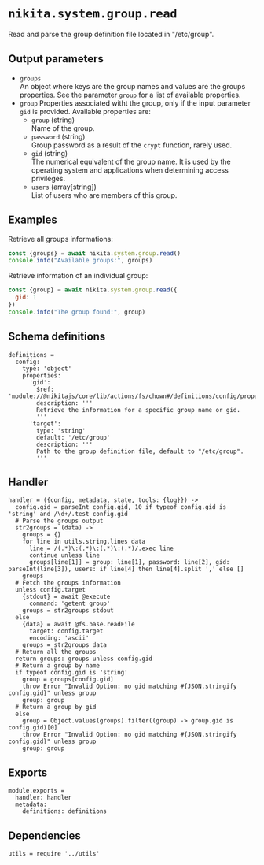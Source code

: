 
# `nikita.system.group.read`

Read and parse the group definition file located in "/etc/group".

## Output parameters

* `groups`   
  An object where keys are the group names and values are the groups properties.
  See the parameter `group` for a list of available properties.
* `group`
  Properties associated witht the group, only if the input parameter `gid` is
  provided. Available properties are:   
  * `group` (string)   
  Name of the group.
  * `password` (string)   
  Group password as a result of the `crypt` function, rarely used.
  * `gid` (string)   
  The numerical equivalent of the group name. It is used by the operating
  system and applications when determining access privileges.
  * `users` (array[string])   
  List of users who are members of this group.

## Examples

Retrieve all groups informations:

```js
const {groups} = await nikita.system.group.read()
console.info("Available groups:", groups)
```

Retrieve information of an individual group:

```js
const {group} = await nikita.system.group.read({
  gid: 1
})
console.info("The group found:", group)
```

## Schema definitions

    definitions =
      config:
        type: 'object'
        properties:
          'gid':
            $ref: 'module://@nikitajs/core/lib/actions/fs/chown#/definitions/config/properties/gid'
            description: '''
            Retrieve the information for a specific group name or gid.
            '''
          'target':
            type: 'string'
            default: '/etc/group'
            description: '''
            Path to the group definition file, default to "/etc/group".
            '''

## Handler

    handler = ({config, metadata, state, tools: {log}}) ->
      config.gid = parseInt config.gid, 10 if typeof config.gid is 'string' and /\d+/.test config.gid
      # Parse the groups output
      str2groups = (data) ->
        groups = {}
        for line in utils.string.lines data
          line = /(.*)\:(.*)\:(.*)\:(.*)/.exec line
          continue unless line
          groups[line[1]] = group: line[1], password: line[2], gid: parseInt(line[3]), users: if line[4] then line[4].split ',' else []
        groups
      # Fetch the groups information
      unless config.target
        {stdout} = await @execute
          command: 'getent group'
        groups = str2groups stdout
      else
        {data} = await @fs.base.readFile
          target: config.target
          encoding: 'ascii'
        groups = str2groups data
      # Return all the groups
      return groups: groups unless config.gid
      # Return a group by name
      if typeof config.gid is 'string'
        group = groups[config.gid]
        throw Error "Invalid Option: no gid matching #{JSON.stringify config.gid}" unless group
        group: group
      # Return a group by gid
      else
        group = Object.values(groups).filter((group) -> group.gid is config.gid)[0]
        throw Error "Invalid Option: no gid matching #{JSON.stringify config.gid}" unless group
        group: group

## Exports

    module.exports =
      handler: handler
      metadata:
        definitions: definitions

## Dependencies

    utils = require '../utils'
